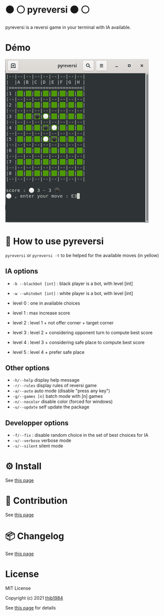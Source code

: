 # :black_circle: :white_circle: pyreversi :black_circle: :white_circle: 

pyreversi is a reversi game in your terminal with IA available.

# Démo

![image](./demo_01.png)


# 🚀 How to use **pyreversi**

``pyreversi``
or
``pyreversi -t`` to be helped for the available moves (in yellow)

## IA options

- ``-b --blackbot [int]`` : black player is a bot, with level [int]
- ``-w --whitebot [int]`` : white player is a bot, with level [int]

- level 0 : one in available choices
- level 1 : max increase score
- level 2 : level 1 + not offer corner + target corner
- level 3 : level 2 + considering opponent turn to compute best score 
- level 4 : level 3 + considering safe place to compute best score
- level 5 : level 4 + prefer safe place 
## Other options

- ``-h/--help`` display help message
- ``-r/--rules`` display rules of reversi game
- ``-a/--auto`` auto mode (disable "press any key")
- ``-g/--games [n]`` batch mode with [n] games
- ``-n/--nocolor`` disable color (forced for windows)
- ``-u/--update`` self update the package
## Developper options

- ``-f/--fix`` : disable random choice in the set of best choices for IA
- ``-v/--verbose`` verbose mode
- ``-s/--silent`` silent mode

# ⚙️ Install

See [this page](INSTALL.md)

# :construction_worker: Contribution

See [this page](CONTRIBUTING.md)

# :package: Changelog

See [this page](CHANGELOG.md)


# License

MIT License

Copyright (c) 2021 [thib1984](https://github.com/thib1984)

See [this page](LICENSE.txt) for details
